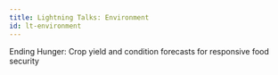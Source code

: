 ```yaml
---
title: Lightning Talks: Environment
id: lt-environment
---
```

Ending Hunger: Crop yield and condition forecasts for responsive food security
